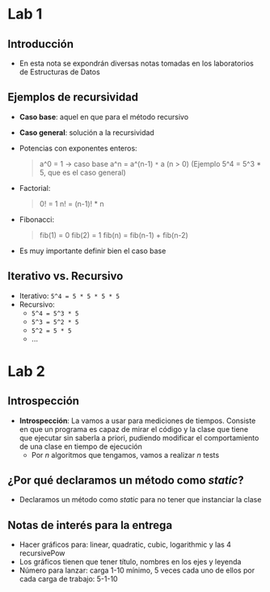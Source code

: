 # Lab 1
## Introducción

- En esta nota se expondrán diversas notas tomadas en los laboratorios de Estructuras de Datos
## Ejemplos de recursividad

- **Caso base**: aquel en que para el método recursivo
- **Caso general**: solución a la recursividad

- Potencias con exponentes enteros:
	 >a^0 = 1 -> caso base
	 a^n = a^(n-1) `*` a (n > 0) (Ejemplo 5^4 = 5^3 * 5, que es el caso general)
- Factorial:
	> 0! = 1
	 n! = (n-1)! * n
- Fibonacci:
	> fib(1) = 0
	 fib(2) = 1
	 fib(n) = fib(n-1) + fib(n-2)

- Es muy importante definir bien el caso base

## Iterativo vs. Recursivo

- Iterativo: `5^4 = 5 * 5 * 5 * 5`
- Recursivo:
	- `5^4 = 5^3 * 5`
	- `5^3 = 5^2 * 5`
	- `5^2 = 5 * 5`
	- ...

# Lab 2
## Introspección

- **Introspección**: La vamos a usar para mediciones de tiempos. Consiste en que un programa es capaz de mirar el código y la clase que tiene que ejecutar sin saberla a priori, pudiendo modificar el comportamiento de una clase en tiempo de ejecución
	- Por *n* algoritmos que tengamos, vamos a realizar *n* tests

## ¿Por qué declaramos un método como *static*?

- Declaramos un método como *static* para no tener que instanciar la clase

## Notas de interés para la entrega

- Hacer gráficos para: linear, quadratic, cubic, logarithmic y las 4 recursivePow
- Los gráficos tienen que tener título, nombres en los ejes y leyenda
- Número para lanzar: carga 1-10 mínimo, 5 veces cada uno de ellos por cada carga de trabajo: 5-1-10


